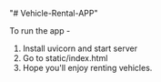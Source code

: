 "# Vehicle-Rental-APP" 

To run the app - 

1. Install uvicorn and start server
2. Go to static/index.html 
3. Hope you'll enjoy renting vehicles.

